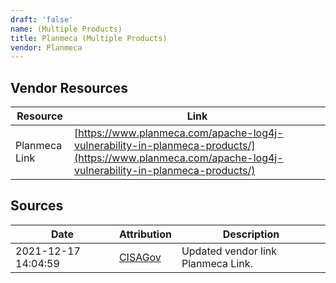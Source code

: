 ```yaml
---
draft: 'false'
name: (Multiple Products)
title: Planmeca (Multiple Products)
vendor: Planmeca
---
```


## Vendor Resources
| Resource | Link |
| --- | --- |
| Planmeca Link | [https://www.planmeca.com/apache-log4j-vulnerability-in-planmeca-products/](https://www.planmeca.com/apache-log4j-vulnerability-in-planmeca-products/) |



## Sources
| Date | Attribution | Description |
| --- | --- | --- |
| 2021-12-17 14:04:59 | [CISAGov](https://raw.githubusercontent.com/cisagov/log4j-affected-db/develop/README.md) | Updated vendor link Planmeca Link.  |
